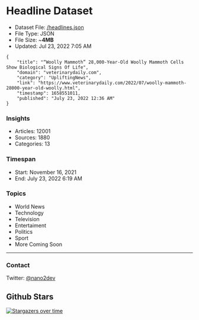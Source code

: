 # Headline Dataset

- Dataset File: [/headlines.json](https://raw.githubusercontent.com/fwd/news/master/headlines.json) 
- File Type: JSON
- File Size: ~**4MB**
- Updated: Jul 23, 2022 7:05 AM

```
{
    "title": "“Woolly Mammoth” 28,000-Year-Old Woolly Mammoth Cells Show Biological Signs Of Life",
    "domain": "veterinarydaily.com",
    "category": "UpliftingNews",
    "link": "https://www.veterinarydaily.com/2022/07/woolly-mammoth-28000-year-old-woolly.html",
    "timestamp": 1658551011,
    "published": "July 23, 2022 12:36 AM"
}
```

### Insights

- Articles: 12001
- Sources: 1880
- Categories: 13

### Timespan

- Start: November 16, 2021
- End: July 23, 2022 6:19 AM

### Topics

- World News
- Technology
- Television
- Entertaiment
- Politics
- Sport
- More Coming Soon

---

### Contact 

Twitter: [@nano2dev](https://twitter.com/nano2dev)

## Github Stars

[![Stargazers over time](https://starchart.cc/fwd/news.svg)](https://starchart.cc/fwd/news)
	